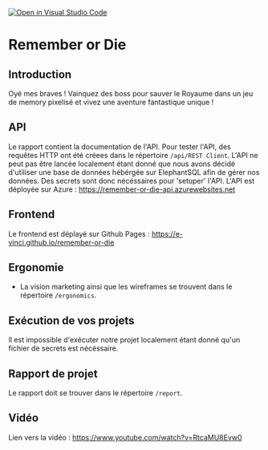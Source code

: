 [![Open in Visual Studio Code](https://classroom.github.com/assets/open-in-vscode-718a45dd9cf7e7f842a935f5ebbe5719a5e09af4491e668f4dbf3b35d5cca122.svg)](https://classroom.github.com/online_ide?assignment_repo_id=12487826&assignment_repo_type=AssignmentRepo)
# Remember or Die
## Introduction
Oyé mes braves ! Vainquez des boss pour sauver le Royaume dans un jeu de memory pixelisé et vivez une aventure fantastique unique !

## API
Le rapport contient la documentation de l'API. Pour tester l'API, des requêtes HTTP ont été créees dans le répertoire `/api/REST Client`. L'API ne peut pas être lancée localement étant donné que nous avons décidé d'utiliser une base de données hébérgée sur ElephantSQL afin de gérer nos données. Des secrets sont donc nécéssaires pour 'setuper' l'API.
L'API est déployée sur Azure : https://remember-or-die-api.azurewebsites.net

## Frontend
Le frontend est déplayé sur Github Pages : https://e-vinci.github.io/remember-or-die

## Ergonomie
- La vision marketing ainsi que les wireframes se trouvent dans le répertoire `/ergonomics`.

## Exécution de vos projets
Il est impossible d'exécuter notre projet localement étant donné qu'un fichier de secrets est nécéssaire.

## Rapport de projet
Le rapport doit se trouver dans le répertoire `/report`.

## Vidéo
Lien vers la vidéo : https://www.youtube.com/watch?v=RtcaMU8Evw0
